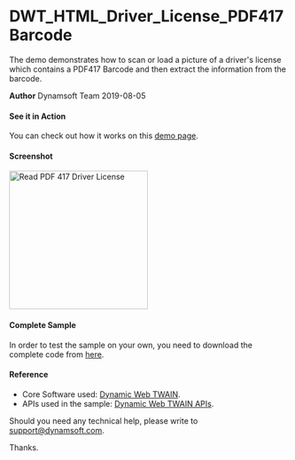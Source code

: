 # DWT_HTML_Driver_License_PDF417Barcode
The demo demonstrates how to scan or load a picture of a driver's license which contains a PDF417 Barcode and then extract the information from the barcode.

**Author**
Dynamsoft Team
2019-08-05

#### See it in Action
You can check out how it works on this <a target="_blank" href="https://demo.dynamsoft.com/Samples/dwt/Scan-Driver-License-and-Extract-Information/DWT_HTML_Driver_License_PDF417Barcode.html">demo page</a>.

#### Screenshot
<img alt="Read PDF 417 Driver License" src="https://github.com/dynamsoft-dwt/DWT_HTML_Driver_License_PDF417Barcode/blob/master/DWT_HTML_Driver_License_PDF417Barcode.png" width="250"/>

#### Complete Sample
In order to test the sample on your own, you need to download the complete code from [here](http://www.dynamsoft.com/Samples/DWT/DWT_HTML_Driver_License_PDF417Barcode.zip).

#### Reference
* Core Software used: [Dynamic Web TWAIN](http://www.dynamsoft.com/Downloads/WebTWAIN_Download.aspx).
* APIs used in the sample: [Dynamic Web TWAIN APIs](https://www.dynamsoft.com/docs/dwt/API/API-Index.html).

Should you need any technical help, please write to 
support@dynamsoft.com.

Thanks.



